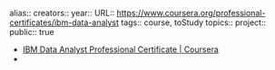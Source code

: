 alias::
creators::
year::
URL:: https://www.coursera.org/professional-certificates/ibm-data-analyst
tags:: course, toStudy
topics::
project::
public:: true

- [IBM Data Analyst Professional Certificate | Coursera](https://www.coursera.org/professional-certificates/ibm-data-analyst)
-